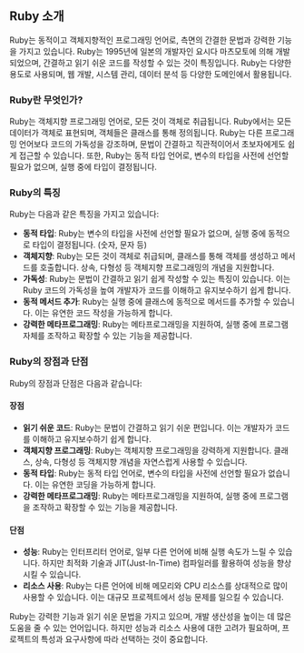 ## Ruby 소개

Ruby는 동적이고 객체지향적인 프로그래밍 언어로, 측면의 간결한 문법과 강력한 기능을 가지고 있습니다. Ruby는 1995년에 일본의 개발자인 요시다 마츠모토에 의해 개발되었으며, 간결하고 읽기 쉬운 코드를 작성할 수 있는 것이 특징입니다. Ruby는 다양한 용도로 사용되며, 웹 개발, 시스템 관리, 데이터 분석 등 다양한 도메인에서 활용됩니다.

### Ruby란 무엇인가?

Ruby는 객체지향 프로그래밍 언어로, 모든 것이 객체로 취급됩니다. Ruby에서는 모든 데이터가 객체로 표현되며, 객체들은 클래스를 통해 정의됩니다. Ruby는 다른 프로그래밍 언어보다 코드의 가독성을 강조하며, 문법이 간결하고 직관적이어서 초보자에게도 쉽게 접근할 수 있습니다. 또한, Ruby는 동적 타입 언어로, 변수의 타입을 사전에 선언할 필요가 없으며, 실행 중에 타입이 결정됩니다.

### Ruby의 특징

Ruby는 다음과 같은 특징을 가지고 있습니다:

- **동적 타입**: Ruby는 변수의 타입을 사전에 선언할 필요가 없으며, 실행 중에 동적으로 타입이 결정됩니다. (숫자, 문자 등)
- **객체지향**: Ruby는 모든 것이 객체로 취급되며, 클래스를 통해 객체를 생성하고 메서드를 호출합니다. 상속, 다형성 등 객체지향 프로그래밍의 개념을 지원합니다.
- **가독성**: Ruby는 문법이 간결하고 읽기 쉽게 작성할 수 있는 특징이 있습니다. 이는 Ruby 코드의 가독성을 높여 개발자가 코드를 이해하고 유지보수하기 쉽게 합니다.
- **동적 메서드 추가**: Ruby는 실행 중에 클래스에 동적으로 메서드를 추가할 수 있습니다. 이는 유연한 코드 작성을 가능하게 합니다.
- **강력한 메타프로그래밍**: Ruby는 메타프로그래밍을 지원하여, 실행 중에 프로그램 자체를 조작하고 확장할 수 있는 기능을 제공합니다.

### Ruby의 장점과 단점

Ruby의 장점과 단점은 다음과 같습니다:

#### 장점

- **읽기 쉬운 코드**: Ruby는 문법이 간결하고 읽기 쉬운 편입니다. 이는 개발자가 코드를 이해하고 유지보수하기 쉽게 합니다.
- **객체지향 프로그래밍**: Ruby는 객체지향 프로그래밍을 강력하게 지원합니다. 클래스, 상속, 다형성 등 객체지향 개념을 자연스럽게 사용할 수 있습니다.
- **동적 타입**: Ruby는 동적 타입 언어로, 변수의 타입을 사전에 선언할 필요가 없습니다. 이는 유연한 코딩을 가능하게 합니다.
- **강력한 메타프로그래밍**: Ruby는 메타프로그래밍을 지원하여, 실행 중에 프로그램을 조작하고 확장할 수 있는 기능을 제공합니다.

#### 단점

- **성능**: Ruby는 인터프리터 언어로, 일부 다른 언어에 비해 실행 속도가 느릴 수 있습니다. 하지만 최적화 기술과 JIT(Just-In-Time) 컴파일러를 활용하여 성능을 향상시킬 수 있습니다.
- **리소스 사용**: Ruby는 다른 언어에 비해 메모리와 CPU 리소스를 상대적으로 많이 사용할 수 있습니다. 이는 대규모 프로젝트에서 성능 문제를 일으킬 수 있습니다.

Ruby는 강력한 기능과 읽기 쉬운 문법을 가지고 있으며, 개발 생산성을 높이는 데 많은 도움을 줄 수 있는 언어입니다. 하지만 성능과 리소스 사용에 대한 고려가 필요하며, 프로젝트의 특성과 요구사항에 따라 선택하는 것이 중요합니다.
